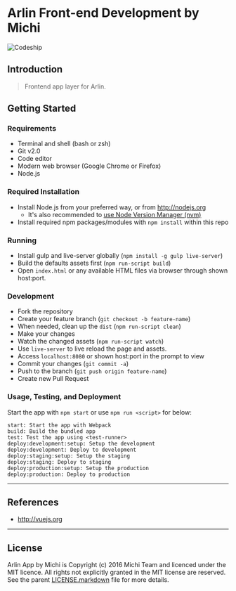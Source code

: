 Arlin Front-end Development by Michi
=========================

![Codeship](https://codeship.com/projects/bbcc6840-e8de-0133-344f-226489e381a7/status?branch=master)

Introduction
------------

> Frontend app layer for Arlin.

Getting Started
---------------

### Requirements

+ Terminal and shell (bash or zsh)
+ Git v2.0
+ Code editor
+ Modern web browser (Google Chrome or Firefox)
+ Node.js

### Required Installation

+ Install Node.js from your preferred way, or from http://nodejs.org
  + It's also recommended to [use Node Version Manager (nvm)](https://github.com/creationix/nvm)
+ Install required npm packages/modules with `npm install` within this repo

### Running

+ Install gulp and live-server globally (`npm install -g gulp live-server`)
+ Build the defaults assets first (`npm run-script build`)
+ Open `index.html` or any available HTML files via browser through shown host:port.

### Development

+ Fork the repository
+ Create your feature branch (`git checkout -b feature-name`)
+ When needed, clean up the `dist` (`npm run-script clean`)
+ Make your changes
+ Watch the changed assets (`npm run-script watch`)
+ Use `live-server` to live reload the page and assets.
+ Access `localhost:8080` or shown host:port in the prompt to view
+ Commit your changes (`git commit -a`)
+ Push to the branch (`git push origin feature-name`)
+ Create new Pull Request

### Usage, Testing, and Deployment

Start the app with `npm start` or use `npm run <script>` for below:

```
start: Start the app with Webpack
build: Build the bundled app
test: Test the app using <test-runner>
deploy:development:setup: Setup the development
deploy:development: Deploy to development
deploy:staging:setup: Setup the staging
deploy:staging: Deploy to staging
deploy:production:setup: Setup the production
deploy:production: Deploy to production
```

*  *  *  *  *  *  *  *  *  *  *  *  *  *  *  *  *  *  *  *

References
----------

+ http://vuejs.org

*  *  *  *  *  *  *  *  *  *  *  *  *  *  *  *  *  *  *  *

License
-------

Arlin App by Michi is Copyright (c) 2016 Michi Team and licenced under the MIT licence. All rights not explicitly granted in the MIT license are reserved. See the parent [LICENSE.markdown](https://github.com/gunadarma-academy/asde-michi/blob/master/LICENSE.markdown) file for more details.
